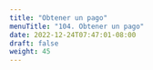 ```yaml
---
title: "Obtener un pago"
menuTitle: "104. Obtener un pago"
date: 2022-12-24T07:47:01-08:00
draft: false
weight: 45
---
```

